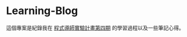 # Learning-Blog
這個專案是紀錄我在 [程式導師實驗計畫第四期](https://github.com/Lidemy/mentor-program-4th) 的學習過程以及一些筆記心得。
